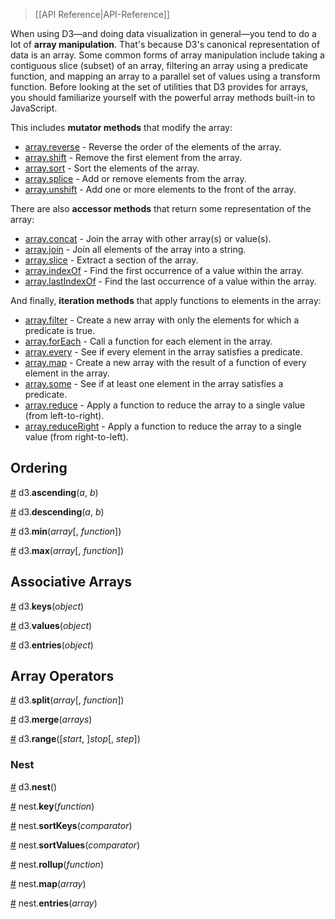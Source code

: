> [[API Reference|API-Reference]]

When using D3—and doing data visualization in general—you tend to do a lot of **array manipulation**. That's because D3's canonical representation of data is an array. Some common forms of array manipulation include taking a contiguous slice (subset) of an array, filtering an array using a predicate function, and mapping an array to a parallel set of values using a transform function. Before looking at the set of utilities that D3 provides for arrays, you should familiarize yourself with the powerful array methods built-in to JavaScript.

This includes **mutator methods** that modify the array:

* [array.reverse](https://developer.mozilla.org/en/JavaScript/Reference/Global_Objects/Array/reverse) - Reverse the order of the elements of the array.
* [array.shift](https://developer.mozilla.org/en/JavaScript/Reference/Global_Objects/Array/shift) - Remove the first element from the array.
* [array.sort](https://developer.mozilla.org/en/JavaScript/Reference/Global_Objects/Array/sort) - Sort the elements of the array.
* [array.splice](https://developer.mozilla.org/en/JavaScript/Reference/Global_Objects/Array/splice) - Add or remove elements from the array.
* [array.unshift](https://developer.mozilla.org/en/JavaScript/Reference/Global_Objects/Array/unshift) - Add one or more elements to the front of the array.

There are also **accessor methods** that return some representation of the array:

* [array.concat](https://developer.mozilla.org/en/JavaScript/Reference/Global_Objects/Array/concat) - Join the array with other array(s) or value(s).
* [array.join](https://developer.mozilla.org/en/JavaScript/Reference/Global_Objects/Array/join) - Join all elements of the array into a string.
* [array.slice](https://developer.mozilla.org/en/JavaScript/Reference/Global_Objects/Array/slice) - Extract a section of the array.
* [array.indexOf](https://developer.mozilla.org/en/JavaScript/Reference/Global_Objects/Array/indexOf) - Find the first occurrence of a value within the array.
* [array.lastIndexOf](https://developer.mozilla.org/en/JavaScript/Reference/Global_Objects/Array/lastIndexOf) - Find the last occurrence of a value within the array.

And finally, **iteration methods** that apply functions to elements in the array:

* [array.filter](https://developer.mozilla.org/en/JavaScript/Reference/Global_Objects/Array/filter) - Create a new array with only the elements for which a predicate is true.
* [array.forEach](https://developer.mozilla.org/en/JavaScript/Reference/Global_Objects/Array/forEach) - Call a function for each element in the array.
* [array.every](https://developer.mozilla.org/en/JavaScript/Reference/Global_Objects/Array/every) - See if every element in the array satisfies a predicate.
* [array.map](https://developer.mozilla.org/en/JavaScript/Reference/Global_Objects/Array/map) - Create a new array with the result of a function of every element in the array.
* [array.some](https://developer.mozilla.org/en/JavaScript/Reference/Global_Objects/Array/some) - See if at least one element in the array satisfies a predicate.
* [array.reduce](https://developer.mozilla.org/en/JavaScript/Reference/Global_Objects/Array/reduce) - Apply a function to reduce the array to a single value (from left-to-right).
* [array.reduceRight](https://developer.mozilla.org/en/JavaScript/Reference/Global_Objects/Array/reduceRight) - Apply a function to reduce the array to a single value (from right-to-left).

## Ordering

<a name="d3_ascending" href="#d3_ascending">#</a> d3.<b>ascending</b>(<i>a</i>, <i>b</i>)

<a name="d3_descending" href="#d3_descending">#</a> d3.<b>descending</b>(<i>a</i>, <i>b</i>)

<a name="d3_min" href="#d3_min">#</a> d3.<b>min</b>(<i>array</i>[, <i>function</i>])

<a name="d3_max" href="#d3_max">#</a> d3.<b>max</b>(<i>array</i>[, <i>function</i>])

## Associative Arrays

<a name="d3_keys" href="#d3_keys">#</a> d3.<b>keys</b>(<i>object</i>)

<a name="d3_values" href="#d3_values">#</a> d3.<b>values</b>(<i>object</i>)

<a name="d3_entries" href="#d3_entries">#</a> d3.<b>entries</b>(<i>object</i>)

## Array Operators

<a name="d3_split" href="#d3_split">#</a> d3.<b>split</b>(<i>array</i>[, <i>function</i>])

<a name="d3_merge" href="#d3_merge">#</a> d3.<b>merge</b>(<i>arrays</i>)

<a name="d3_range" href="#d3_range">#</a> d3.<b>range</b>([<i>start</i>, ]<i>stop</i>[, <i>step</i>])

### Nest

<a name="d3_nest" href="#d3_nest">#</a> d3.<b>nest</b>()

<a name="nest_key" href="#nest_key">#</a> nest.<b>key</b>(<i>function</i>)

<a name="nest_sortKeys" href="#nest_sortKeys">#</a> nest.<b>sortKeys</b>(<i>comparator</i>)

<a name="nest_sortValues" href="#nest_sortValues">#</a> nest.<b>sortValues</b>(<i>comparator</i>)

<a name="nest_rollup" href="#nest_rollup">#</a> nest.<b>rollup</b>(<i>function</i>)

<a name="nest_map" href="#nest_map">#</a> nest.<b>map</b>(<i>array</i>)

<a name="nest_entries" href="#nest_entries">#</a> nest.<b>entries</b>(<i>array</i>)
